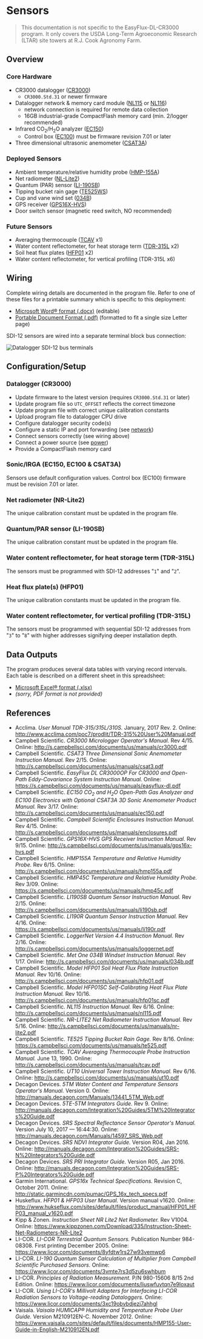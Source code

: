 # Sensors

> This documentation is not specific to the EasyFlux-DL-CR3000 program. It only
> covers the USDA Long-Term Agroeconomic Research (LTAR) site towers at R.J.
> Cook Agronomy Farm.

## Overview

### Core Hardware

* CR3000 datalogger ([CR3000](https://www.campbellsci.com/cr3000))
    * `CR3000.Std.31` or newer firmware
* Datalogger network & memory card module ([NL115](https://www.campbellsci.com/nl115) 
  or [NL116](https://www.campbellsci.com/nl116))
    * network connection is required for remote data collection
    * 16GB industrial-grade CompactFlash memory card (min. 2/logger recommended)
* Infrared CO<sub>2</sub>/H<sub>2</sub>O analyzer ([EC150](https://www.campbellsci.com/ec150))
    * Control box ([EC100](https://www.campbellsci.com/ec100)) must be firmware 
      revision 7.01 or later
* Three dimensional ultrasonic anemometer ([CSAT3A](https://www.campbellsci.com/csat3a))

### Deployed Sensors

* Ambient temperature/relative humidity probe ([HMP-155A](https://www.campbellsci.com/hmp155a))
* Net radiometer ([NL-Lite2](https://www.campbellsci.com/nr-lite2))
* Quantum (PAR) sensor ([LI-190SB](https://www.campbellsci.com/li190sb-l))
* Tipping bucket rain gage ([TE525WS](https://www.campbellsci.com/te525ws-l))
* Cup and vane wind set ([034B](https://www.campbellsci.com/034b))
* GPS receiver ([GPS16X-HVS](https://www.campbellsci.com/gps16x-hvs))
* Door switch sensor (magnetic reed switch, NO recommended)

### Future Sensors

* Averaging thermocouple ([TCAV](https://www.campbellsci.com/tcav-l) x1)
* Water content reflectometer, for heat storage term 
  ([TDR-315L](http://www.acclima.com) x2)
* Soil heat flux plates ([HFP01](https://www.campbellsci.com/hfp01) x2)
* Water content reflectometer, for vertical profiling (TDR-315L x6)


## Wiring

Complete wiring details are documented in the program file. Refer to one of
these files for a printable summary which is specific to this deployment:

* [Microsoft Word&reg; format (.docx)](wiring.docx) (editable)
* [Portable Document Format (.pdf)](wiring.pdf) (formatted to fit a single size
  Letter page)

SDI-12 sensors are wired into a separate terminal block bus connection:

![Datalogger SDI-12 bus terminals](img/logger-sdi12-mux.png)

## Configuration/Setup

### Datalogger (CR3000)

* Update firmware to the latest version (requires `CR3000.Std.31` or later)
* Update program file so `UTC_OFFSET` reflects the correct timezone
* Update program file with correct unique calibration constants
* Upload program file to datalogger CPU drive
* Configure datalogger security code(s)
* Configure a static IP and port forwarding (see [network](network.md))
* Connect sensors correctly (see wiring above)
* Connect a power source (see [power](power.md))
* Provide a CompactFlash memory card

### Sonic/IRGA (EC150, EC100 & CSAT3A)

Sensors use default configuration values. Control box (EC100) firmware must be
revision 7.01 or later. 

### Net radiometer (NR-Lite2)

The unique calibration constant must be updated in the program file.

### Quantum/PAR sensor (LI-190SB)

The unique calibration constant must be updated in the program file.

### Water content reflectometer, for heat storage term (TDR-315L)

The sensors must be programmed with SDI-12 addresses "`1`" and "`2`".

### Heat flux plate(s) (HFP01)

The unique calibration constants must be updated in the program file.

### Water content reflectometer, for vertical profiling (TDR-315L)

The sensors must be programmed with sequential SDI-12 addresses from "`3`" to
"`8`" with higher addresses signifying deeper installation depth. 

## Data Outputs

The program produces several data tables with varying record intervals. Each
table is described on a different sheet in this spreadsheet:

* [Microsoft Excel&reg; format (.xlsx)](doc/data_tables.xlsx)
* *(sorry, PDF format is not provided)*


## References

* Acclima. *User Manual TDR-315/315L/310S.* January, 2017 Rev. 2. Online:
  <http://www.acclima.com/poc7/prodlit/TDR-315%20User%20Manual.pdf>
* Campbell Scientific. *CR3000 Micrologger Operator's Manual.* Rev 4/15.
  Online: <http://s.campbellsci.com/documents/us/manuals/cr3000.pdf>
* Campbell Scientific. *CSAT3 Three Dimensional Sonic Anemometer Instruction
  Manual.* Rev 2/15. Online: <http://s.campbellsci.com/documents/us/manuals/csat3.pdf>
* Campbell Scientific. *EasyFlux DL CR3000OP For CR3000 and Open-Path Eddy-Covariance
  System Instruction Manual.* Online: 
  <https://s.campbellsci.com/documents/us/manuals/easyflux-dl.pdf>
* Campbell Scientific. *EC150 CO<sub>2</sub> and H<sub>2</sub>O Open-Path Gas 
  Analyzer and EC100 Electronics with Optional CSAT3A 3D Sonic Anemometer
  Product Manual.* Rev 3/17. Online: <http://s.campbellsci.com/documents/us/manuals/ec150.pdf>
* Campbell Scientific. *Campbell Scientific Enclosures Instruction Manual.* 
  Rev 4/15. Online: <http://s.campbellsci.com/documents/us/manuals/enclosures.pdf>
* Campbell Scientific. *GPS16X-HVS GPS Receiver Instruction Manual.* Rev 9/15.
  Online: <http://s.campbellsci.com/documents/us/manuals/gps16x-hvs.pdf>
* Campbell Scientific. *HMP155A Temperature and Relative Humidity Probe.*
  Rev 6/15. Online: <http://s.campbellsci.com/documents/us/manuals/hmp155a.pdf>
* Campbell Scientific. *HMP45C Temperature and Relative Humidity Probe.*
  Rev 3/09. Online: <https://s.campbellsci.com/documents/us/manuals/hmp45c.pdf>
* Campbell Scientific. *LI190SB Quantum Sensor Instruction Manual.* Rev 2/15.
  Online: <http://s.campbellsci.com/documents/us/manuals/li190sb.pdf>
* Campbell Scientific. *LI190R Quantum Sensor Instruction Manual.* Rev 4/16.
  Online: <https://s.campbellsci.com/documents/us/manuals/li190r.pdf>
* Campbell Scientific. *LoggerNet Version 4.4 Instruction Manual.* Rev 2/16.
  Online: <http://s.campbellsci.com/documents/us/manuals/loggernet.pdf>
* Campbell Scientific. *Met One 034B Windset Instruction Manual.* Rev 1/17.
  Online: <http://s.campbellsci.com/documents/us/manuals/034b.pdf>
* Campbell Scientific. *Model HFP01 Soil Heat Flux Plate Instruction Manual.*
  Rev 10/16. Online: <http://s.campbellsci.com/documents/us/manuals/hfp01.pdf>
* Campbell Scientific. *Model HFP01SC Self-Calibrating Heat Flux Plate Instruction
  Manual.* Rev 10/16. <http://s.campbellsci.com/documents/us/manuals/hfp01sc.pdf>
* Campbell Scientific. *NL115 Instruction Manual.* Rev 6/16. Online:
  <http://s.campbellsci.com/documents/us/manuals/nl115.pdf>
* Campbell Scientific. *NR-LITE2 Net Radiometer Instruction Manual.* 
  Rev 5/16. Online: <http://s.campbellsci.com/documents/us/manuals/nr-lite2.pdf>
* Campbell Scientific. *TE525 Tipping Bucket Rain Gage.* Rev 8/16. Online:
  <https://s.campbellsci.com/documents/us/manuals/te525.pdf>
* Campbell Scientific. *TCAV Averaging Thermocouple Probe Instruction Manual.*
  June 13, 1990. Online: <http://s.campbellsci.com/documents/us/manuals/tcav.pdf>
* Campbell Scientific. *UT10 Universal Tower Instruction Manual.* Rev 6/16.
  Online: <http://s.campbellsci.com/documents/us/manuals/ut10.pdf>
* Decagon Devices. *5TM Water Content and Temperature Sensors Operator's Manual.*
  Version 0. Online: <http://manuals.decagon.com/Manuals/13441_5TM_Web.pdf>
* Decagon Devices. *5TE-5TM Integrators Guide.* Rev 9. Online:
  <http://manuals.decagon.com/Integration%20Guides/5TM%20Integrators%20Guide.pdf>
* Decagon Devices. *SRS Spectral Reflectance Sensor Operator's Manual.* 
  Version July 10, 2017 &mdash; 16:44:30. Online: <http://manuals.decagon.com/Manuals/14597_SRS_Web.pdf>
* Decagon Devices. *SRS NDVI Integrator Guide.* Version R04, Jan 2016. Online: 
  <http://manuals.decagon.com/Integration%20Guides/SRS-N%20Integrators%20Guide.pdf>
* Decagon Devices. *SRS PRI Integrator Guide.* Version R05, Jan 2016. Online: 
  <http://manuals.decagon.com/Integration%20Guides/SRS-P%20Integrators%20Guide.pdf>
* Garmin International. *GPS16x Technical Specifications.* Revision C, October
  2011. Online: <http://static.garmincdn.com/pumac/GPS_16x_tech_specs.pdf>
* Huskeflux. *HFP01 & HFP03 User Manual.* Version manual v1620. Online:
  <http://www.hukseflux.com/sites/default/files/product_manual/HFP01_HFP03_manual_v1620.pdf>
* Kipp & Zonen. *Instruction Sheet NR Lite2 Net Radiometer.* Rev V1004. Online:
  <https://www.kippzonen.com/Download/335/Instruction-Sheet-Net-Radiometers-NR-Lite2>
* LI-COR. *LI-COR Terrestrial Quantum Sensors.* Publication Number 984-08308.
  First printing December 2005. Online: <https://www.licor.com/documents/8yfdtw1rs27w93vemwp6>
* LI-COR. *LI-190 Quantum Sensor Calculation of Multiplier from Campbell Scientific
  Purchased Sensors.* Online: <https://www.licor.com/documents/3vmte7rs3d5zu6swhbum>
* LI-COR. *Principles of Radiation Measurement.* P/N 980-15606 8/15 2nd Edition.
  Online: <https://www.licor.com/documents/liuswfuvtqn7e9loxaut>
* LI-COR. *Using LI-COR's Millivolt Adapters for Interfacing LI-COR Radiation 
  Sensors to Voltage-reading Dataloggers.* Online: <https://www.licor.com/documents/3xc19obvbdjezj7ahhgl>
* Vaisala. *Vaisala HUMICAP&reg; Humidity and Temperature Probe User Guide.*
  Version M210912EN-C. November 2012. Online: 
  <https://www.vaisala.com/sites/default/files/documents/HMP155-User-Guide-in-English-M210912EN.pdf>

